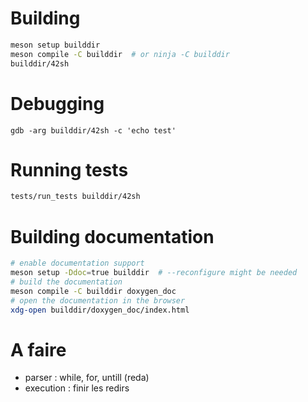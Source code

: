 # Building

```sh
meson setup builddir
meson compile -C builddir  # or ninja -C builddir
builddir/42sh
```

# Debugging

```
gdb -arg builddir/42sh -c 'echo test'
```

# Running tests

```sh
tests/run_tests builddir/42sh
```

# Building documentation

```sh
# enable documentation support
meson setup -Ddoc=true builddir  # --reconfigure might be needed
# build the documentation
meson compile -C builddir doxygen_doc
# open the documentation in the browser
xdg-open builddir/doxygen_doc/index.html
```

# A faire

- parser : while, for, untill (reda)
- execution : finir les redirs
